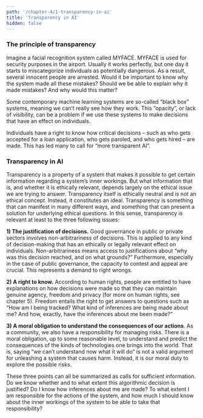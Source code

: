 ```yaml
---
path: '/chapter-4/1-transparency-in-ai'
title: 'Transparency in AI'
hidden: false
---
```


<hero-icon heroIcon='chap4'/>

### The principle of transparency

Imagine a facial recognition system called MYFACE. MYFACE is used for security purposes in the airport. Usually it works perfectly, but one day it starts to miscategorize individuals as potentially dangerous. As a result, several innocent people are arrested. Would it be important to know why the system made all these mistakes? Should we be able to explain why it made mistakes? And why would this matter?

<styled-text>

Some contemporary machine learning systems are so-called “black box” systems, meaning we can’t really see how they work.  This “opacity”, or lack of visibility, can be a problem if  we use these systems to make decisions that have an effect on individuals.

Individuals have a right to know how critical decisions – such as who gets accepted for a loan application, who gets paroled, and who gets hired – are made. This has led many to call for “more transparent AI”.

### Transparency in AI


Transparency is a property of a system that makes it possible to get certain information regarding a system’s inner workings. But what information that is, and whether it is ethically relevant, depends largely on the ethical issue we are trying to answer. Transparency itself is ethically neutral and is not an ethical concept. Instead, it constitutes an ideal. Transparency is something that can manifest in many different ways, and something that can present a solution for underlying ethical questions. In this sense,  transparency is relevant at least to the three following issues:

**1) The justification of decisions.** Good governance in public or private sectors involves non-arbitrariness of decisions. This is applied to any kind of decision-making that has an ethically or legally    relevant effect on individuals. Non-arbitrariness means access to justifications about “why was this decision reached, and on what grounds?” Furthermore, especially in the case of public governance, the capacity to   contest and appeal are crucial. This represents a demand to right wrongs.

**2) A right to know.** According to human rights, people are entitled to have explanations on how decisions were made so that they can maintain genuine agency, freedom and privacy (for more on human rights, see chapter 5). Freedom entails the right to get answers to questions such as “How am I being tracked? What kind of inferences are being made about me? And how, exactly, have the inferences about me been made?”

**3) A moral obligation to understand the consequences of our actions**. As a community, we also have a responsibility for managing risks. There is a moral obligation, up to some reasonable level, to understand and predict the consequences of the kinds of technologies one brings into the world. That is, saying “we can’t understand now what it will do” is not a valid argument for unleashing a system that causes harm. Instead, it is our moral duty to explore the possible risks.

These three points can all be summarized as calls for sufficient information. Do we know whether and to what extent this algorithmic decision is justified? Do I know how inferences about me are made? To what extent I am responsible for the actions of the system, and how much I should know about the inner workings of the system to be able to take that responsibility?

</styled-text>
